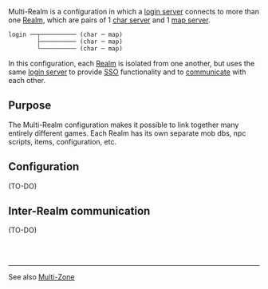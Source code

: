 Multi-Realm is a configuration in which a [login server](Login-Server) connects to more than one [Realm](Realm), which are pairs of 1 [char server](Character-Server) and 1 [map server](Map-Server).

```
login ──┬────────── (char ─ map)
        ├────────── (char ─ map)
        └────────── (char ─ map)
```
In this configuration, each [Realm](Realm) is isolated from one another, but uses the same [login server](Login-Server) to provide [SSO](https://en.wikipedia.org/wiki/Single_sign-on) functionality and to [communicate](inter-realm-communication) with each other.

## Purpose
The Multi-Realm configuration makes it possible to link together many entirely different games. Each Realm has its own separate mob dbs, npc scripts, items, configuration, etc.

## Configuration
(TO-DO)

## Inter-Realm communication
(TO-DO)


<br><br>

---
See also [Multi-Zone](Multi-Zone)